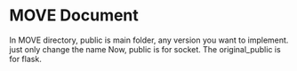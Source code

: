 # MOVE Document

In MOVE directory, public is main folder, any version you want to implement. just only change the name
Now, public is for socket.
The original_public is for flask.
